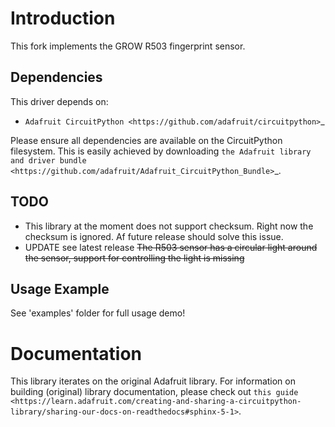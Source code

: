 
# Introduction

This fork implements the GROW R503 fingerprint sensor. 

## Dependencies

This driver depends on:

* `Adafruit CircuitPython <https://github.com/adafruit/circuitpython>`_

Please ensure all dependencies are available on the CircuitPython filesystem.
This is easily achieved by downloading
`the Adafruit library and driver bundle <https://github.com/adafruit/Adafruit_CircuitPython_Bundle>`_.

## TODO

 - This library at the moment does not support checksum. Right now the checksum is ignored. Af future release should solve this issue.
 -  UPDATE see latest release ~~The R503 sensor has a circular light around the sensor, support for controlling the light is missing~~


## Usage Example


See 'examples' folder for full usage demo!



Documentation
=============

This library iterates on the original Adafruit library. For information on building (original) library documentation, please check out ```this guide <https://learn.adafruit.com/creating-and-sharing-a-circuitpython-library/sharing-our-docs-on-readthedocs#sphinx-5-1>```.
